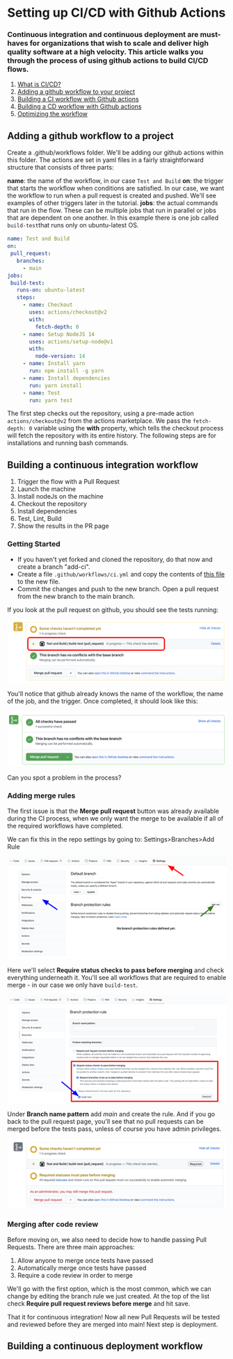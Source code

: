 # Setting up CI/CD with Github Actions

### Continuous integration and continuous deployment are must-haves for organizations that wish to scale and deliver high quality software at a high velocity. This article walks you through the process of using github actions to build CI/CD flows.

1. [What is CI/CD?]()
2. [Adding a github workflow to your project]()
3. [Building a CI workflow with Github actions]()
4. [Building a CD workflow with Github actions]()
5. [Optimizing the workflow]()


## Adding a github workflow to a project

Create a .github/workflows folder. We'll be adding our github actions within this folder. The actions are set in yaml files in a fairly straightforward structure that consists of three parts: 

**name**: the name of the workflow, in our case `Test and Build`
**on**: the trigger that starts the workflow when conditions are satisfied. In our case, we want the workflow to run when a pull request is created and pushed. We'll see examples of other triggers later in the tutorial. 
**jobs**: the actual commands that run in the flow. These can be multiple jobs that run in parallel or jobs that are dependent on one another. In this example there is one job called `build-test`that runs only on ubuntu-latest OS. 


```yaml
name: Test and Build
on:
 pull_request:
   branches:
     - main
jobs:
 build-test:
   runs-on: ubuntu-latest
   steps:
     - name: Checkout
       uses: actions/checkout@v2
       with:
         fetch-depth: 0
     - name: Setup NodeJS 14
       uses: actions/setup-node@v1
       with:
         node-version: 14
     - name: Install yarn
       run: npm install -g yarn
     - name: Install dependencies
       run: yarn install
     - name: Test
       run: yarn test
```

The first step checks out the repository, using a pre-made action `actions/checkout@v2` from the actions marketplace. We pass the `fetch-depth: 0` variable using the **with** property, which tells the checkout process will fetch the repository with its entire history. 
The following steps are for installations and running bash commands. 

## Building a continuous integration workflow 

1. Trigger the flow with a Pull Request 
2. Launch the machine 
3. Install nodeJs on the machine 
4. Checkout the repository
5. Install dependencies 
6. Test, Lint, Build 
7. Show the results in the PR page 

### Getting Started 

- If you haven't yet forked and cloned the repository, do that now and create a branch "add-ci". 
- Create a file `.github/workflows/ci.yml` and copy the contents of [this file](https://github.com/YonatanKra/company-repo/blob/97b26f01583ff3442bc9f4491383f84ab8ce37f9/.github/workflows/ci.yml) to the new file. 
- Commit the changes and push to the new branch. Open a pull request from the new branch to the main branch. 

If you look at the pull request on github, you should see the tests running: 

![running tests](./images/image_1.png)

You'll notice that github already knows the name of the workflow, the name of the job, and the trigger. Once completed, it should look like this:

![all checks have passed](./images/image_2.png)

Can you spot a problem in the process? 

### Adding merge rules 

The first issue is that the **Merge pull request** button was already available during the CI process, when we only want the merge to be available if all of the required workflows have completed.

We can fix this in the repo settings by going to: Settings>Branches>Add Rule 

![branch settings](./images/image_3.png)

Here we'll select **Require status checks to pass before merging** and check everything underneath it. You'll see all workflows that are required to enable merge - in our case we only have `build-test`. 

![require status checks](./images/image_4.png)

Under **Branch name pattern** add *main* and create the rule. And if you go back to the pull request page, you'll see that no pull requests can be merged before the tests pass, unless of course you have admin privileges. 

![cannot merge yet](./images/image_5.png)

### Merging after code review 

Before moving on, we also need to decide how to handle passing Pull Requests. There are three main approaches: 
1. Allow anyone to merge once tests have passed
2. Automatically merge once tests have passed
3. Require a code review in order to merge 

We'll go with the first option, which is the most common, which we can change by editing the branch rule we just created. At the top of the list check **Require pull request reviews before merge** and hit save. 

That it for continuous integration! Now all new Pull Requests will be tested and reviewed before they are merged into main! Next step is deployment. 

## Building a continuous deployment workflow                          
